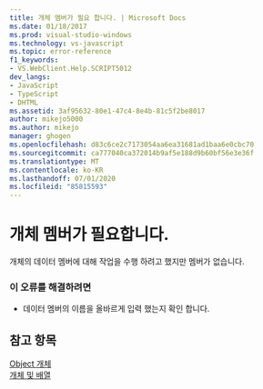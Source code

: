 ```yaml
---
title: 개체 멤버가 필요 합니다. | Microsoft Docs
ms.date: 01/18/2017
ms.prod: visual-studio-windows
ms.technology: vs-javascript
ms.topic: error-reference
f1_keywords:
- VS.WebClient.Help.SCRIPT5012
dev_langs:
- JavaScript
- TypeScript
- DHTML
ms.assetid: 3af95632-80e1-47c4-8e4b-81c5f2be8017
author: mikejo5000
ms.author: mikejo
manager: ghogen
ms.openlocfilehash: d83c6ce2c7173054aa6ea31681ad1baa6e0cbc70
ms.sourcegitcommit: ca777040ca372014b9af5e188d9b60bf56e3e36f
ms.translationtype: MT
ms.contentlocale: ko-KR
ms.lasthandoff: 07/01/2020
ms.locfileid: "85815593"
---
```

# <a name="object-member-expected"></a>개체 멤버가 필요합니다.
개체의 데이터 멤버에 대해 작업을 수행 하려고 했지만 멤버가 없습니다.  
  
### <a name="to-correct-this-error"></a>이 오류를 해결하려면  
  
- 데이터 멤버의 이름을 올바르게 입력 했는지 확인 합니다.  
  
## <a name="see-also"></a>참고 항목  
 [Object 개체](../../javascript/reference/object-object-javascript.md)   
 [개체 및 배열](../../javascript/objects-and-arrays-javascript.md)